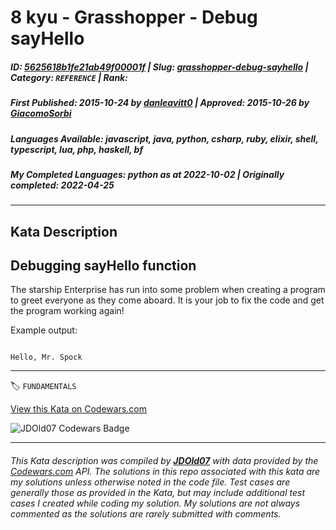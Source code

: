 # 8 kyu - Grasshopper - Debug sayHello

##### **ID**: [5625618b1fe21ab49f00001f](https://www.codewars.com/kata/5625618b1fe21ab49f00001f) | **Slug**: [grasshopper-debug-sayhello](https://www.codewars.com/kata/5625618b1fe21ab49f00001f) | **Category**: `REFERENCE` | **Rank**: <span style="color:white">8 kyu</span>

##### **First Published**: 2015-10-24 ***by*** [danleavitt0](https://www.codewars.com/users/danleavitt0) | **Approved**: 2015-10-26 ***by*** [GiacomoSorbi](https://www.codewars.com/users/GiacomoSorbi)

##### **Languages Available**: javascript, java, python, csharp, ruby, elixir, shell, typescript, lua, php, haskell, bf

##### **My Completed Languages**: python ***as at*** 2022-10-02 | **Originally completed**: 2022-04-25

---

## Kata Description


## Debugging sayHello function



The starship Enterprise has run into some problem when creating a program to greet everyone as they come aboard. It is your job to fix the code and get the program working again!



Example output: 

```

Hello, Mr. Spock

```

---


🏷 `FUNDAMENTALS`


[View this Kata on Codewars.com](https://www.codewars.com/kata/5625618b1fe21ab49f00001f)

![](https://www.codewars.com/users/jdold07/badges/large "JDOld07 Codewars Badge")

---

###### *This Kata description was compiled by [**JDOld07**](https://tpstech.dev) with data provided by the [Codewars.com](https://www.codewars.com) API.  The solutions in this repo associated with this kata are my solutions unless otherwise noted in the code file.  Test cases are generally those as provided in the Kata, but may include additional test cases I created while coding my solution.  My solutions are not always commented as the solutions are rarely submitted with comments.*

